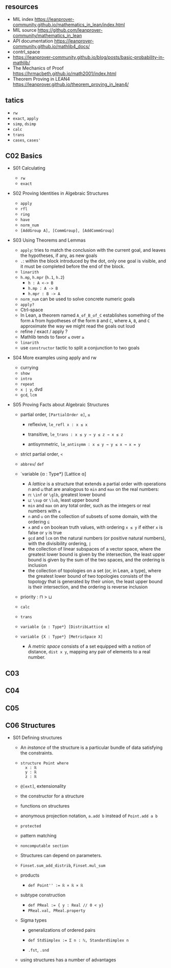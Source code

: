 ## resources

* MIL index https://leanprover-community.github.io/mathematics_in_lean/index.html
* MIL source https://github.com/leanprover-community/mathematics_in_lean
* API documentation https://leanprover-community.github.io/mathlib4_docs/
* contrl_space
* https://leanprover-community.github.io/blog/posts/basic-probability-in-mathlib/
* The Mechanics of Proof https://hrmacbeth.github.io/math2001/index.html
* Theorem Proving in LEAN4 https://leanprover.github.io/theorem_proving_in_lean4/



## tatics

* `rw`
* `exact`, `apply`
* `simp`, `dsimp`
* `calc`
* `trans`
* `cases`, `cases'`



## C02 Basics

* S01 Calculating
  * `rw`
  * `exact`
  
* S02 Proving Identities in Algebraic Structures
  * `apply`
  * `rfl`
  * `ring`
  * `have`
  * `norm_num`
  * `[AddGroup A], [CommGroup], [AddCommGroup]`
  
* S03 Using Theorems and Lemmas
  *  `apply`: tries to match the conclusion with the current goal, and leaves the hypotheses, if any, as new goals
  * `.`: within the block introduced by the dot, only one goal is visible, and it must be completed before the end of the block.
  * `linarith`
  * `h.mp`, `h.mpr` (`h.1`, `h.2`)
    * `h : A <-> B`
    * `h.mp : A -> B`
    * `h.mpr : B -> A`
  * `norm_num` can be used to solve concrete numeric goals
  * `apply?`
  * Ctrl-space
  * In Lean, a theorem named `A_of_B_of_C` establishes something of the form `A` from hypotheses of the form `B` and `C`, where `A`, `B`, and `C` approximate the way we might read the goals out loud
  * refine / exact / apply ?
  * Mathlib tends to favor `≤` over `≥`
  * `linarith`
  * use `constructor` tactic to split a conjunction to two goals
  
* S04 More examples using apply and rw
  * currying
  * `show`
  * `intro`
  * `repeat`
  * `x ∣ y`, dvd
  * `gcd`, `lcm`
  
* S05 Proving Facts about Algebraic Structures
  * partial order, `[PartialOrder α]`, `≤`
    * reflexive, `le_refl x : x ≤ x`
  
    * transitive, `le_trans : x ≤ y → y ≤ z → x ≤ z`

    * antisymmetric, `le_antisymm : x ≤ y → y ≤ x → x = y`
  
  * strict partial order, `<`
  
  * `abbrev`/ `def`
  
  * `variable {α : Type*} [Lattice α]
    * A *lattice* is a structure that extends a partial order with operations `⊓` and `⊔` that are analogous to `min` and `max` on the real numbers:
    * `⊓`: `\inf` or `\glb`, greatest lower bound
    * `⊔`: `\sup` or `\lub`, least upper bound
    * `min` and `max` on any total order, such as the integers or real numbers with `≤`
    * `∩` and `∪` on the collection of subsets of some domain, with the ordering `⊆`
    * `∧` and `∨` on boolean truth values, with ordering `x ≤ y` if either `x` is false or `y` is true
    * `gcd` and `lcm` on the natural numbers (or positive natural numbers), with the divisibility ordering, `∣`
    * the collection of linear subspaces of a vector space, where the greatest lower bound is given by the intersection, the least upper bound is given by the sum of the two spaces, and the ordering is inclusion
    * the collection of topologies on a set (or, in Lean, a type), where the greatest lower bound of two topologies consists of the topology that is generated by their union, the least upper bound is their intersection, and the ordering is reverse inclusion
  
  * priority : ⊓ > ⊔
    
  * `calc`
  
  * `trans`
  
  * `variable {α : Type*} [DistribLattice α]`
  
  * `variable {X : Type*} [MetricSpace X]`
    * A *metric space* consists of a set equipped with a notion of distance, `dist x y`, mapping any pair of elements to a real number.
  
  
  
  
## C03



## C04



## C05



## C06 Structures

* S01 Defining structures

  * An *instance* of the structure is a particular bundle of data satisfying the constraints.

  * ```
    structure Point where
      x : ℝ
      y : ℝ
      z : ℝ
    ```

  * `@[ext]`, extensionality

  * the constructor for a structure

  * functions on structures

  * anonymous projection notation, `a.add b` instead of `Point.add a b`

  * `protected`

  * pattern matching

  * `noncomputable section`

  * Structures can depend on parameters.
  
  * `Finset.sum_add_distrib`, `Finset.mul_sum`
  
  * products
  
    * `def Point'' := ℝ × ℝ × ℝ`
  
  * subtype construction
  
    * `def PReal := { y : Real // 0 < y}`
    * `PReal.val, PReal.property`
  
  * Sigma types
  
    * generalizations of ordered pairs
  
    * `def StdSimplex := Σ n : ℕ, StandardSimplex n`
  
    * `.fst`, `.snd`
  
  * using structures has a number of advantages
